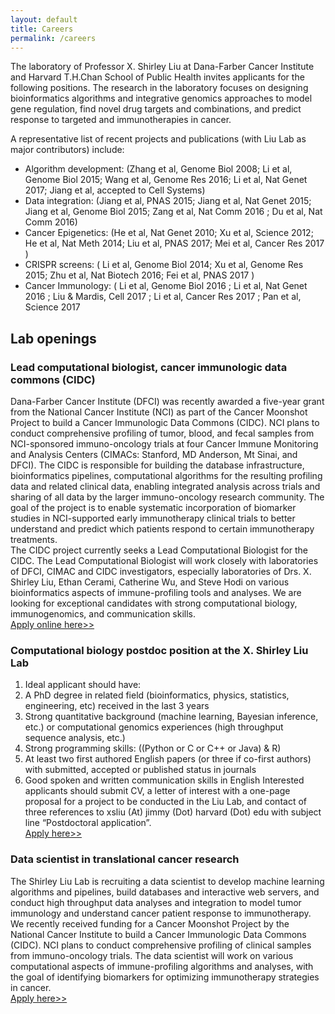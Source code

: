 ```yaml
---
layout: default
title: Careers
permalink: /careers
---
```


The laboratory of Professor X. Shirley Liu at Dana-Farber Cancer Institute and Harvard T.H.Chan School of Public Health invites applicants for the following positions. The research in the laboratory focuses on designing bioinformatics algorithms and integrative genomics approaches to model gene regulation, find novel drug targets and combinations, and predict response to targeted and immunotherapies in cancer. <br>

A representative list of recent projects and publications (with Liu Lab as major contributors) include: <br>
- Algorithm development: (Zhang et al, Genome Biol 2008; Li et al, Genome Biol 2015; Wang et al, Genome Res 2016; Li et al, Nat Genet 2017; Jiang et al, accepted to Cell Systems)
- Data integration: (Jiang et al, PNAS 2015; Jiang et al, Nat Genet 2015; Jiang et al, Genome Biol 2015; Zang et al, Nat Comm 2016 ; Du et al, Nat Comm 2016)
- Cancer Epigenetics: (He et al, Nat Genet 2010; Xu et al, Science 2012; He et al, Nat Meth 2014; Liu et al, PNAS 2017; Mei et al, Cancer Res 2017 )
- CRISPR screens: ( Li et al, Genome Biol 2014; Xu et al, Genome Res 2015; Zhu et al, Nat Biotech 2016; Fei et al, PNAS 2017 )
- Cancer Immunology: ( Li et al, Genome Biol 2016 ; Li et al, Nat Genet 2016 ; Liu & Mardis, Cell 2017 ; Li et al, Cancer Res 2017 ; Pan et al, Science 2017

## Lab openings
### Lead computational biologist, cancer immunologic data commons (CIDC)
Dana-Farber Cancer Institute (DFCI) was recently awarded a five-year grant from the National Cancer Institute (NCI) as part of the Cancer Moonshot Project to build a Cancer Immunologic Data Commons (CIDC). NCI plans to conduct comprehensive profiling of tumor, blood, and fecal samples from NCI-sponsored immuno-oncology trials at four Cancer Immune Monitoring and Analysis Centers (CIMACs: Stanford, MD Anderson, Mt Sinai, and DFCI). The CIDC is responsible for building the database infrastructure, bioinformatics pipelines, computational algorithms for the resulting profiling data and related clinical data, enabling integrated analysis across trials and sharing of all data by the larger immuno-oncology research community. The goal of the project is to enable systematic incorporation of biomarker studies in NCI-supported early immunotherapy clinical trials to better understand and predict which patients respond to certain immunotherapy treatments. <br>
The CIDC project currently seeks a Lead Computational Biologist for the CIDC. The Lead Computational Biologist will work closely with laboratories of DFCI, CIMAC and CIDC investigators, especially laboratories of Drs. X. Shirley Liu, Ethan Cerami, Catherine Wu, and Steve Hodi on various bioinformatics aspects of immune-profiling tools and analyses. We are looking for exceptional candidates with strong computational biology, immunogenomics, and communication skills. <br>
[Apply online here>>](https://careers-dfci.icims.com/jobs/12318/lead-computational-biologist%2C-cancer-immunologic-data-commons-%28cidc%29/job?mobile=false&width=934&height=500&bga=true&needsRedirect=false&jan1offset=-300&jun1offset=-240)

### Computational biology postdoc position at the X. Shirley Liu Lab
1. Ideal applicant should have: <br>
2. A PhD degree in related field (bioinformatics, physics, statistics, engineering, etc) received in the last 3 years
3. Strong quantitative background (machine learning, Bayesian inference, etc.) or computational genomics experiences (high throughput sequence analysis, etc.)
4. Strong programming skills: ((Python or C or C++ or Java) & R)
5. At least two first authored English papers (or three if co-first authors) with submitted, accepted or published status in journals
6. Good spoken and written communication skills in English
Interested applicants should submit CV, a letter of interest with a one-page proposal for a project to be conducted in the Liu Lab, and contact of three references to xsliu (At) jimmy (Dot) harvard (Dot) edu with subject line “Postdoctoral application”. <br>
[Apply here>>](mailto:xsliu@jimmy.harvard.edu)

### Data scientist in translational cancer research
The Shirley Liu Lab is recruiting a data scientist to develop machine learning algorithms and pipelines, build databases and interactive web servers, and conduct high throughput data analyses and integration to model tumor immunology and understand cancer patient response to immunotherapy. We recently received funding for a Cancer Moonshot Project by the National Cancer Institute to build a Cancer Immunologic Data Commons (CIDC). NCI plans to conduct comprehensive profiling of clinical samples from immuno-oncology trials. The data scientist will work on various computational aspects of immune-profiling algorithms and analyses, with the goal of identifying biomarkers for optimizing immunotherapy strategies in cancer. <br>
[Apply here>>](mailto:xsliu@jimmy.harvard.edu)